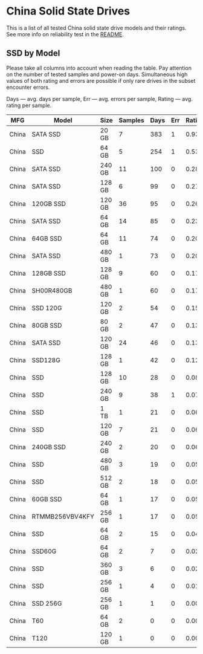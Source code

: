 China Solid State Drives
========================

This is a list of all tested China solid state drive models and their ratings. See
more info on reliability test in the [README](https://github.com/linuxhw/SMART).

SSD by Model
------------

Please take all columns into account when reading the table. Pay attention on the
number of tested samples and power-on days. Simultaneous high values of both rating
and errors are possible if only rare drives in the subset encounter errors.

Days   — avg. days per sample,
Err    — avg. errors per sample,
Rating — avg. rating per sample.

| MFG       | Model              | Size   | Samples | Days  | Err   | Rating |
|-----------|--------------------|--------|---------|-------|-------|--------|
| China     | SATA SSD           | 20 GB  | 7       | 383   | 1     | 0.93   |
| China     | SSD                | 64 GB  | 5       | 254   | 1     | 0.53   |
| China     | SATA SSD           | 240 GB | 11      | 100   | 0     | 0.28   |
| China     | SATA SSD           | 128 GB | 6       | 99    | 0     | 0.27   |
| China     | 120GB SSD          | 120 GB | 36      | 95    | 0     | 0.26   |
| China     | SATA SSD           | 64 GB  | 14      | 85    | 0     | 0.23   |
| China     | 64GB SSD           | 64 GB  | 11      | 74    | 0     | 0.20   |
| China     | SATA SSD           | 480 GB | 1       | 73    | 0     | 0.20   |
| China     | 128GB SSD          | 128 GB | 9       | 60    | 0     | 0.17   |
| China     | SH00R480GB         | 480 GB | 1       | 60    | 0     | 0.17   |
| China     | SSD 120G           | 120 GB | 2       | 54    | 0     | 0.15   |
| China     | 80GB SSD           | 80 GB  | 2       | 47    | 0     | 0.13   |
| China     | SATA SSD           | 120 GB | 24      | 46    | 0     | 0.13   |
| China     | SSD128G            | 128 GB | 1       | 42    | 0     | 0.12   |
| China     | SSD                | 128 GB | 10      | 28    | 0     | 0.08   |
| China     | SSD                | 240 GB | 9       | 38    | 1     | 0.07   |
| China     | SSD                | 1 TB   | 1       | 21    | 0     | 0.06   |
| China     | SSD                | 120 GB | 7       | 21    | 0     | 0.06   |
| China     | 240GB SSD          | 240 GB | 2       | 20    | 0     | 0.06   |
| China     | SSD                | 480 GB | 3       | 19    | 0     | 0.05   |
| China     | SSD                | 512 GB | 2       | 18    | 0     | 0.05   |
| China     | 60GB SSD           | 64 GB  | 1       | 17    | 0     | 0.05   |
| China     | RTMMB256VBV4KFY    | 256 GB | 1       | 17    | 0     | 0.05   |
| China     | SSD                | 64 GB  | 2       | 15    | 0     | 0.04   |
| China     | SSD60G             | 64 GB  | 2       | 7     | 0     | 0.02   |
| China     | SSD                | 360 GB | 3       | 6     | 0     | 0.02   |
| China     | SSD                | 256 GB | 1       | 4     | 0     | 0.01   |
| China     | SSD 256G           | 256 GB | 1       | 1     | 0     | 0.00   |
| China     | T60                | 64 GB  | 2       | 0     | 0     | 0.00   |
| China     | T120               | 120 GB | 1       | 0     | 0     | 0.00   |
